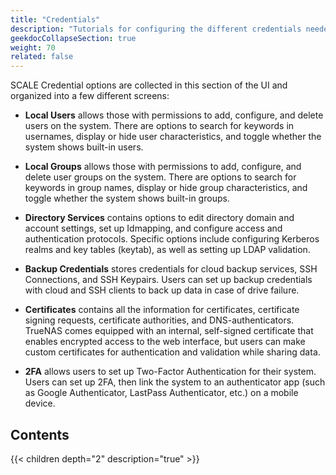```yaml
---
title: "Credentials"
description: "Tutorials for configuring the different credentials needed for TrueNAS SCALE features."
geekdocCollapseSection: true
weight: 70
related: false
---
```


SCALE Credential options are collected in this section of the UI and organized into a few different screens:

* **Local Users** allows those with permissions to add, configure, and delete users on the system.
  There are options to search for keywords in usernames, display or hide user characteristics, and toggle whether the system shows built-in users.

* **Local Groups** allows those with permissions to add, configure, and delete user groups on the system.
  There are options to search for keywords in group names, display or hide group characteristics, and toggle whether the system shows built-in groups.

* **Directory Services** contains options to edit directory domain and account settings, set up Idmapping, and configure access and authentication protocols. 
  Specific options include configuring Kerberos realms and key tables (keytab), as well as setting up LDAP validation.

* **Backup Credentials** stores credentials for cloud backup services, SSH Connections, and SSH Keypairs. 
  Users can set up backup credentials with cloud and SSH clients to back up data in case of drive failure.

* **Certificates** contains all the information for certificates, certificate signing requests, certificate authorities, and DNS-authenticators. 
  TrueNAS comes equipped with an internal, self-signed certificate that enables encrypted access to the web interface, but users can make custom certificates for authentication and validation while sharing data.

* **2FA** allows users to set up Two-Factor Authentication for their system.
  Users can set up 2FA, then link the system to an authenticator app (such as Google Authenticator, LastPass Authenticator, etc.) on a mobile device.

## Contents

{{< children depth="2" description="true" >}}
